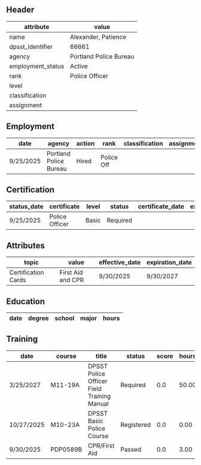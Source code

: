 ## Header
| attribute | value |
| --------- | ----- |
| name | Alexander, Patience |
| dpsst_identifier | 66661 |
| agency | Portland Police Bureau |
| employment_status | Active |
| rank | Police Officer |
| level |  |
| classification |  |
| assignment |  |
## Employment
| date | agency | action | rank | classification | assignment |
| ---- | ------ | ------ | ---- | -------------- | ---------- |
| 9/25/2025 | Portland Police Bureau | Hired | Police Off |  |  |
## Certification
| status_date | certificate | level | status | certificate_date | expiration_date | probation_date |
| ----------- | ----------- | ----- | ------ | ---------------- | --------------- | -------------- |
| 9/25/2025 | Police Officer | Basic | Required |  |  | 3/25/2027 |
## Attributes
| topic | value | effective_date | expiration_date |
| ----- | ----- | -------------- | --------------- |
| Certification Cards | First Aid and CPR | 9/30/2025 | 9/30/2027 |
## Education
| date | degree | school | major | hours |
| ---- | ------ | ------ | ----- | ----- |
## Training
| date | course | title | status | score | hours |
| ---- | ------ | ----- | ------ | ----- | ----- |
| 3/25/2027 | M11-19A | DPSST Police Officer Field Training Manual | Required | 0.0 | 50.00 |
| 10/27/2025 | M10-23A | DPSST Basic Police Course | Registered | 0.0 | 0.00 |
| 9/30/2025 | PDP0589B | CPR/First Aid | Passed | 0.0 | 3.00 |

